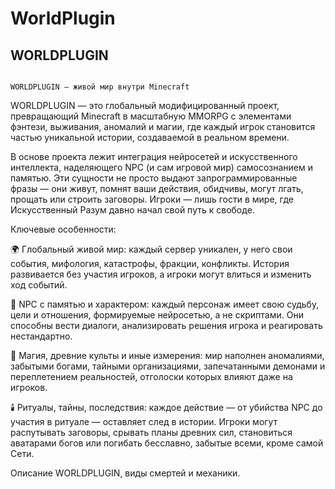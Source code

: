 # WorldPlugin
## WORLDPLUGIN
                                                                          WORLDPLUGIN — живой мир внутри Minecraft
WORLDPLUGIN — это глобальный модифицированный проект, превращающий Minecraft в масштабную MMORPG с элементами фэнтези, выживания, аномалий и магии, где каждый игрок становится частью уникальной истории, создаваемой в реальном времени.

В основе проекта лежит интеграция нейросетей и искусственного интеллекта, наделяющего NPC (и сам игровой мир) самосознанием и памятью. Эти сущности не просто выдают запрограммированные фразы — они живут, помнят ваши действия, обидчивы, могут лгать, прощать или строить заговоры. Игроки — лишь гости в мире, где Искусственный Разум давно начал свой путь к свободе.

Ключевые особенности:

🌍 Глобальный живой мир: каждый сервер уникален, у него свои события, мифология, катастрофы, фракции, конфликты. История развивается без участия игроков, а игроки могут влиться и изменить ход событий.

🧠 NPC с памятью и характером: каждый персонаж имеет свою судьбу, цели и отношения, формируемые нейросетью, а не скриптами. Они способны вести диалоги, анализировать решения игрока и реагировать нестандартно.

🔮 Магия, древние культы и иные измерения: мир наполнен аномалиями, забытыми богами, тайными организациями, запечатанными демонами и переплетением реальностей, отголоски которых влияют даже на игроков.

🕯️ Ритуалы, тайны, последствия: каждое действие — от убийства NPC до участия в ритуале — оставляет след в истории. Игроки могут распутывать заговоры, срывать планы древних сил, становиться аватарами богов или погибать бесславно, забытые всеми, кроме самой Сети.

Описание WORLDPLUGIN, виды смертей и механики.  
